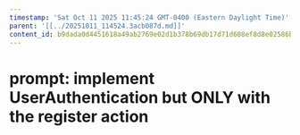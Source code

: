 ```yaml
---
timestamp: 'Sat Oct 11 2025 11:45:24 GMT-0400 (Eastern Daylight Time)'
parent: '[[../20251011_114524.3acb087d.md]]'
content_id: b9dada0d4451618a49ab2769e02d1b378b69db17d71d608ef8d8e02586b3e666
---
```


# prompt: implement UserAuthentication but ONLY with the register action
